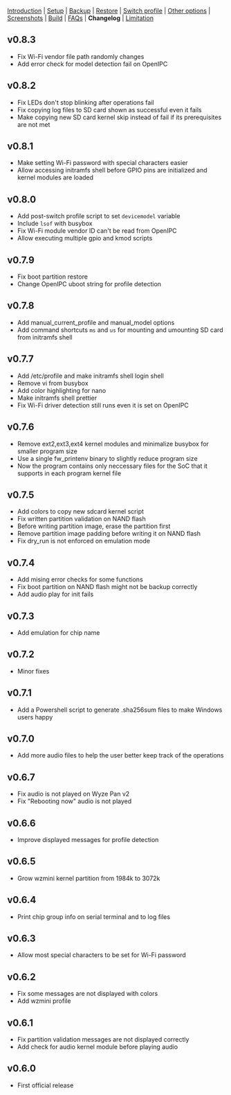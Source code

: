 [Introduction](README.md) | [Setup](README_setup.md) | [Backup](README_backup.md) | [Restore](README_restore.md) | [Switch profile](README_switch_profile.md) | [Other options](README_other_options.md) | [Screenshots](README_screenshots.md) | [Build](README_build.md) | [FAQs](README_FAQs.md) | **Changelog** | [Limitation](Limitation.md)



## v0.8.3

- Fix Wi-Fi vendor file path randomly changes
- Add error check for model detection fail on OpenIPC

## v0.8.2

- Fix LEDs don't stop blinking after operations fail
- Fix copying log files to SD card shown as successful even it fails
- Make copying new SD card kernel skip instead of fail if its prerequisites are not met

## v0.8.1

- Make setting Wi-Fi password with special characters easier
- Allow accessing initramfs shell before GPIO pins are initialized and kernel modules are loaded

## v0.8.0

- Add post-switch profile script to set `devicemodel` variable
- Include `lsof` with busybox
- Fix Wi-Fi module vendor ID can't be read from OpenIPC
- Allow executing multiple gpio and kmod scripts 

## v0.7.9

- Fix boot partition restore
- Change OpenIPC uboot string for profile detection

## v0.7.8

- Add manual_current_profile and manual_model options
- Add command shortcuts `ms` and `us` for mounting and umounting SD card from initramfs shell

## v0.7.7

- Add /etc/profile and make initramfs shell login shell
- Remove vi from busybox
- Add color highlighting for nano
- Make initramfs shell prettier
- Fix Wi-Fi driver detection still runs even it is set on OpenIPC

## v0.7.6

- Remove ext2,ext3,ext4 kernel modules and minimalize busybox for smaller program size
- Use a single fw_printenv binary to slightly reduce program size
- Now the program contains only neccessary files for the SoC that it supports in each program kernel file

## v0.7.5

- Add colors to copy new sdcard kernel script 
- Fix written partition validation on NAND flash
- Before writing partition image, erase the partition first
- Remove partition image padding before writing it on NAND flash
- Fix dry_run is not enforced on emulation mode

## v0.7.4

- Add mising error checks for some functions
- Fix boot partition on NAND flash might not be backup correctly
- Add audio play for init fails

## v0.7.3

- Add emulation for chip name

## v0.7.2

- Minor fixes

## v0.7.1

- Add a Powershell script to generate .sha256sum files to make Windows users happy

## v0.7.0

- Add more audio files to help the user better keep track of the operations

## v0.6.7

- Fix audio is not played on Wyze Pan v2
- Fix "Rebooting now" audio is not played

## v0.6.6

- Improve displayed messages for profile detection

## v0.6.5

- Grow wzmini kernel partition from 1984k to 3072k

## v0.6.4

- Print chip group info on serial terminal and to log files

## v0.6.3

- Allow most special characters to be set for Wi-Fi password

## v0.6.2

- Fix some messages are not displayed with colors
- Add wzmini profile

## v0.6.1

- Fix partition validation messages are not displayed correctly
- Add check for audio kernel module before playing audio

## v0.6.0

- First official release
